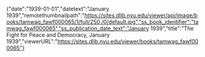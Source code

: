 {"date":"1939-01-01","datetext":"January 1939","remotethumbnailpath":"https://sites.dlib.nyu.edu/viewer/api/image/books/tamwag_fawf000065/1/full/250,/0/default.jpg","ss_book_identifier":"tamwag_fawf000065","ss_publication_date_text":"January 1939","title":"The Fight for Peace and Democracy, January 1939","viewerURL":"https://sites.dlib.nyu.edu/viewer/books/tamwag_fawf000065"}